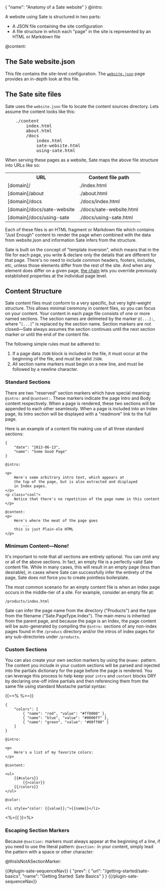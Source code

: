 {
    "name": "Anatomy of a Sate website"
}
@intro:

A website using Sate is structured in two parts: 

 * A JSON file containing the site configuration
 * A file structure in which each "page" in the site is represented by an HTML or Markdown file
 

@content:
## The Sate website.json

This file contains the site-level configuration. The [`website.json`](/docs/website-json) page provides an in-depth look at this file.

## The Sate site files

Sate uses the `website.json` file to locate the content sources directory. Lets assume the content looks like this:

<pre>
    ./content
        index.html
        about.html
        /docs
            index.html
            sate-website.html
            using-sate.html
</pre>

When serving these pages as a website, Sate maps the above file structure into URLs like so:

<table>
    <tr><th>URL</th><th>Content file path</th></tr>
    <tr><td>[domain]/</td><td>./index.html</td></tr>
    <tr><td>[domain]/about</td><td>./about.html</td></tr>
    <tr><td>[domain]/docs</td><td>./docs/index.html</td></tr>
    <tr><td>[domain]/docs/sate-website</td><td>./docs/sate-website.html</td></tr>
    <tr><td>[domain]/docs/using-sate</td><td>./docs/using-sate.html</td></tr>
</table>

Each of these files is an HTML fragment or Markdown file which contains "Just Enough" content to render the page when combined with the data from website.json and information Sate infers from the structure.

Sate is built on the concept of "template inversion", which means that in the file for each page, you write & declare only the details that are different for that page. There's no need to include common headers, footers, includes, etc, unless those elements differ from the rest of the site. And when any element does differ on a given page, [the chain](/docs/sate-chain) lets you override previously established properties at the individual page level.

## Content Structure

Sate content files must conform to a very specific, but very light-weight structure. This allows minimal ceremony in content files, so you can focus on your content. Your content in each page file consists of one or more named sections. The section names are delimeted by the marker `@[...]:`, where "`[...]`" is replaced by the section name. Section markers are not closed—Sate always assumes the section continues until the next section marker or until the end of the content file.

The following simple rules must be adhered to:

 1. If a page data `JSON` block is included in the file, it must occur at the beginning of the file, and must be valid `JSON`.
 2. All section name markers must begin on a new line, and must be followed by a newline character.

### Standard Sections

There are two "reserved" section markers which have special meaning: `@intro:` and `@content:`. These markers indicate the page Intro and Body content respectively. When a page is rendered, these two sections will be appended to each other seamlessly. When a page is included into an Index page, its Intro section will be displayed with a "readmore" link to the full page.

Here is an example of a content file making use of all three standard sections:


    {
        "date": "2013-06-13",
        "name": "Some Good Page"
    }

    @intro:

    <p>
        Here's some arbitrary intro text, which appears at 
        the top of the page, but is also extracted and displayed 
        in Index pages.
    </p>
    <p class="cool">
        Notice that there's no repetition of the page name in this content
    </p>

    @content:
    <p>
        Here's where the meat of the page goes
            ... 
        this is just Plain-ole HTML
    </p>

### Minimum Content—None!

It's important to note that all sections are entirely optional. You can omit any or all of the above sections. In fact, an empty file is a perfectly valid Sate content file. While in many cases, this will result in an empty page (less than desirable), in cases where Sate can successfully infer the entirety of the page, Sate does not force you to create pointless boilerplate. 

The most common scenario for an empty content file is when an index page occurs in the middle-tier of a site. For example, consider an empty file at:
    
    /products/index.html

Sate can infer the page name from the directory ("Products") and the type from the filename ("Sate.PageType.Index"). The main menu is inherited from the parent page, and because the page is an Index, the page content will be auto-generated by compiling the `@intro:` sections of any non-index pages found in the `/producs` directory and/or the intros of index pages for any sub-directories under `/products`.


### Custom Sections

You can also create your own section markers by using the `@name:` pattern. The content you include in your custom sections will be parsed and injected into the partials dictionary for the page before the page is rendered. You can leverage this process to help keep your `intro` and `content` blocks DRY by declaring one-off inline partials and then referencing them from the same file using standard Mustache partial syntax:

{{=<% %>=}}

    {
        "colors": [
            { "name": "red", "value": "#ff0000" },
            { "name": "blue", "value": "#0000ff" },
            { "name": "green", "value": "#00ff00" }
        ]
    }

    @intro:

    <p>
        Here's a list of my favorite colors:
    </p>

    @content:

    <ul>
        {{#colors}}
            {{>color}}
        {{/colors}}
    </ul>

    @color:
    
    <li style="color: {{value}};">{{name}}</li>
    
<%={{ }}=%>

### Escaping Section Markers

Because `@section:` markers must always appear at the beginning of a line, if you need to use the literal pattern: `@section:` in your content, simply lead the pattern with a space or other character:

 @thisIsNotASectionMarker:

{{#plugin-sate-sequenceNav}}
{
    "prev": {
        "url": "/getting-started/sate-basics",
        "name": "Getting Started: Sate Basics"
    }
}
{{/plugin-sate-sequenceNav}}
